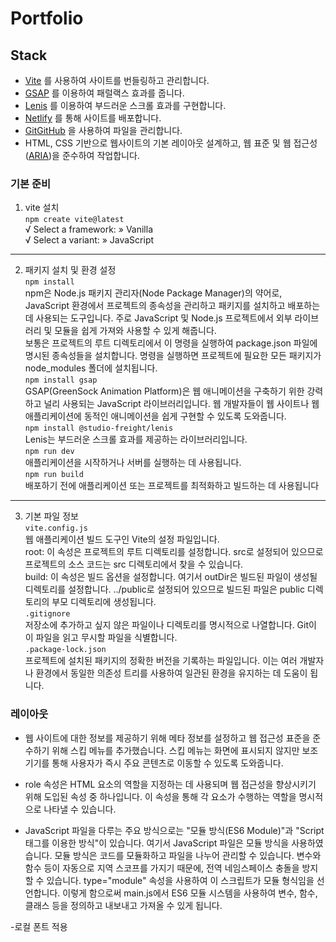 # Portfolio

## Stack

- [Vite](https://ko.vitejs.dev/) 를 사용하여 사이트를 번들링하고 관리합니다.
- [GSAP](https://greensock.com/gsap) 를 이용하여 패럴랙스 효과를 줍니다.
- [Lenis](https://lenis.studiofreight.com/) 를 이용하여 부드러운 스크롤 효과를 구현합니다.
- [Netlify](https://www.netlify.com/) 를 통해 사이트를 배포합니다.
- [Git](https://git-scm.com/)[GitHub](https://github.com/) 을 사용하여 파일을 관리합니다.
- HTML, CSS 기반으로 웹사이트의 기본 레이아웃 설계하고, 웹 표준 및 웹 접근성([ARIA](https://developer.mozilla.org/en-US/docs/Web/Accessibility/ARIA/Roles))을 준수하여 작업합니다.

### 기본 준비

1. vite 설치  
   `npm create vite@latest`  
   √ Select a framework: » Vanilla  
   √ Select a variant: » JavaScript

---

2. 패키지 설치 및 환경 설정  
   `npm install`  
   npm은 Node.js 패키지 관리자(Node Package Manager)의 약어로, JavaScript 환경에서 프로젝트의 종속성을 관리하고 패키지를 설치하고 배포하는 데 사용되는 도구입니다. 주로 JavaScript 및 Node.js 프로젝트에서 외부 라이브러리 및 모듈을 쉽게 가져와 사용할 수 있게 해줍니다.  
   보통은 프로젝트의 루트 디렉토리에서 이 명령을 실행하여 package.json 파일에 명시된 종속성들을 설치합니다. 명령을 실행하면 프로젝트에 필요한 모든 패키지가 node_modules 폴더에 설치됩니다.  
   `npm install gsap`  
   GSAP(GreenSock Animation Platform)은 웹 애니메이션을 구축하기 위한 강력하고 널리 사용되는 JavaScript 라이브러리입니다. 웹 개발자들이 웹 사이트나 웹 애플리케이션에 동적인 애니메이션을 쉽게 구현할 수 있도록 도와줍니다.  
   `npm install @studio-freight/lenis`  
   Lenis는 부드러운 스크롤 효과를 제공하는 라이브러리입니다.  
   `npm run dev`  
   애플리케이션을 시작하거나 서버를 실행하는 데 사용됩니다.  
   `npm run build`  
   배포하기 전에 애플리케이션 또는 프로젝트를 최적화하고 빌드하는 데 사용됩니다

---

3. 기본 파일 정보  
   `vite.config.js`  
   웹 애플리케이션 빌드 도구인 Vite의 설정 파일입니다.  
   root: 이 속성은 프로젝트의 루트 디렉토리를 설정합니다. src로 설정되어 있으므로 프로젝트의 소스 코드는 src 디렉토리에서 찾을 수 있습니다.  
   build: 이 속성은 빌드 옵션을 설정합니다. 여기서 outDir은 빌드된 파일이 생성될 디렉토리를 설정합니다. ../public로 설정되어 있으므로 빌드된 파일은 public 디렉토리의 부모 디렉토리에 생성됩니다.  
   `.gitignore`  
   저장소에 추가하고 싶지 않은 파일이나 디렉토리를 명시적으로 나열합니다. Git이 이 파일을 읽고 무시할 파일을 식별합니다.  
   `.package-lock.json`  
   프로젝트에 설치된 패키지의 정확한 버전을 기록하는 파일입니다. 이는 여러 개발자나 환경에서 동일한 의존성 트리를 사용하여 일관된 환경을 유지하는 데 도움이 됩니다.

### 레이아웃

- 웹 사이트에 대한 정보를 제공하기 위해 메타 정보를 설정하고 웹 접근성 표준을 준수하기 위해 스킵 메뉴를 추가했습니다. 스킵 메뉴는 화면에 표시되지 않지만 보조 기기를 통해 사용자가 즉시 주요 콘텐츠로 이동할 수 있도록 도와줍니다.

- role 속성은 HTML 요소의 역할을 지정하는 데 사용되며 웹 접근성을 향상시키기 위해 도입된 속성 중 하나입니다. 이 속성을 통해 각 요소가 수행하는 역할을 명시적으로 나타낼 수 있습니다.

- JavaScript 파일을 다루는 주요 방식으로는 "모듈 방식(ES6 Module)"과 "Script 태그를 이용한 방식"이 있습니다. 여기서 JavaScript 파일은 모듈 방식을 사용하였습니다. 모듈 방식은 코드를 모듈화하고 파일을 나누어 관리할 수 있습니다. 변수와 함수 등이 자동으로 지역 스코프를 가지기 때문에, 전역 네임스페이스 충돌을 방지할 수 있습니다. type="module" 속성을 사용하여 이 스크립트가 모듈 형식임을 선언합니다. 이렇게 함으로써 main.js에서 ES6 모듈 시스템을 사용하여 변수, 함수, 클래스 등을 정의하고 내보내고 가져올 수 있게 됩니다.

-로컬 폰트 적용
